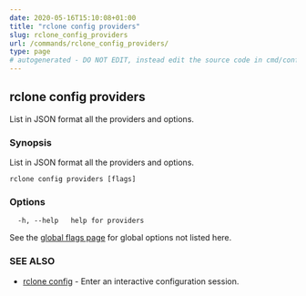 ```yaml
---
date: 2020-05-16T15:10:08+01:00
title: "rclone config providers"
slug: rclone_config_providers
url: /commands/rclone_config_providers/
type: page
# autogenerated - DO NOT EDIT, instead edit the source code in cmd/config/providers/ and as part of making a release run "make commanddocs"
---
```

## rclone config providers

List in JSON format all the providers and options.

### Synopsis

List in JSON format all the providers and options.

```
rclone config providers [flags]
```

### Options

```
  -h, --help   help for providers
```

See the [global flags page](/flags/) for global options not listed here.

### SEE ALSO

* [rclone config](/commands/rclone_config/)	 - Enter an interactive configuration session.

